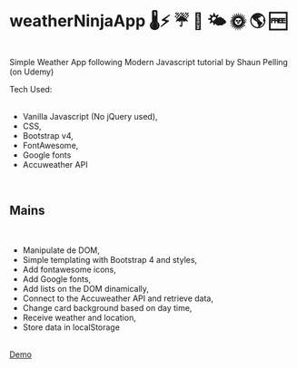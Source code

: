 # weatherNinjaApp 🌡⚡ ☔ 🌙 🌤 🌞 🌎 🆓

  <br>
  Simple Weather App following Modern Javascript tutorial by Shaun Pelling (on Udemy)

  Tech Used:  
  <br>
  <ul>
    <li>Vanilla Javascript (No jQuery used),</li>
    <li>CSS,</li>
    <li>Bootstrap v4,</li>
    <li>FontAwesome,</li>
    <li>Google fonts</li>
    <li>Accuweather API</li>
  </ul>
  <br>
  
## Mains
<br>
  <ul>
    <li>Manipulate de DOM,</li>
    <li>Simple templating with Bootstrap 4 and styles,</li>
    <li>Add fontawesome icons,</li>
    <li>Add Google fonts,</li>
    <li>Add lists on the DOM dinamically,</li>
    <li>Connect to the Accuweather API and retrieve data,</li>
    <li>Change card background based on day time,</li>
    <li>Receive weather and location,</li>
    <li>Store data in localStorage</li>
  </ul>
<br>
<a href="https://stan0men.github.io/weather_app/">Demo</a>


